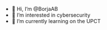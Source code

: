 - 👋 Hi, I’m @BorjaAB
- 👀 I’m interested in cybersecurity
- 🌱 I’m currently learning on the UPCT

<!---
BorjaAB/BorjaAB is a ✨ special ✨ repository because its `README.md` (this file) appears on your GitHub profile.
You can click the Preview link to take a look at your changes.
--->
